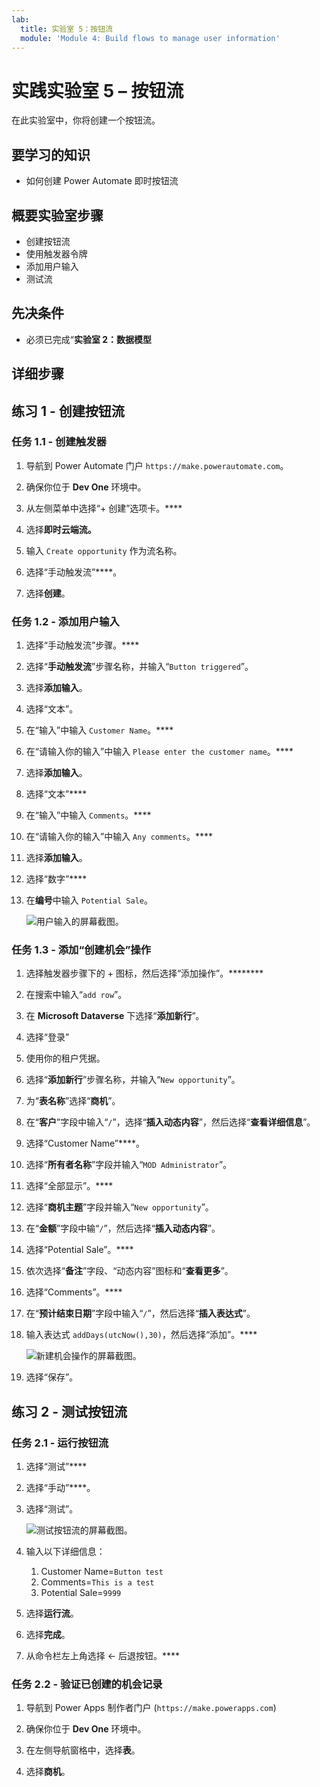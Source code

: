 ```yaml
---
lab:
  title: 实验室 5：按钮流
  module: 'Module 4: Build flows to manage user information'
---
```


# 实践实验室 5 – 按钮流

在此实验室中，你将创建一个按钮流。

## 要学习的知识

- 如何创建 Power Automate 即时按钮流

## 概要实验室步骤

- 创建按钮流
- 使用触发器令牌
- 添加用户输入
- 测试流
  
## 先决条件

- 必须已完成“**实验室 2：数据模型**

## 详细步骤

## 练习 1 - 创建按钮流

### 任务 1.1 - 创建触发器

1. 导航到 Power Automate 门户 `https://make.powerautomate.com`。

1. 确保你位于 **Dev One** 环境中。

1. 从左侧菜单中选择“+ 创建”选项卡。****

1. 选择**即时云端流。**

1. 输入 `Create opportunity` 作为流名称。

1. 选择“手动触发流”****。

1. 选择**创建**。


### 任务 1.2 - 添加用户输入

1. 选择“手动触发流”步骤。****

1. 选择“**手动触发流**”步骤名称，并输入“`Button triggered`”。

1. 选择**添加输入**。

1. 选择“文本”。

1. 在“输入”中输入 `Customer Name`。****

1. 在“请输入你的输入”中输入 `Please enter the customer name`。****

1. 选择**添加输入**。

1. 选择“文本”****

1. 在“输入”中输入 `Comments`。****

1. 在“请输入你的输入”中输入 `Any comments`。****

1. 选择**添加输入**。

1. 选择“数字”****

1. 在**编号**中输入 `Potential Sale`。

    ![用户输入的屏幕截图。](../media/user-input.png)


### 任务 1.3 - 添加“创建机会”操作

1. 选择触发器步骤下的 + 图标，然后选择“添加操作”。********

1. 在搜索中输入“`add row`”。

1. 在 **Microsoft Dataverse** 下选择“**添加新行**”。

1. 选择“登录”

1. 使用你的租户凭据。

1. 选择“**添加新行**”步骤名称，并输入“`New opportunity`”。

1. 为“**表名称**”选择“**商机**”。

1. 在“**客户**”字段中输入“`/`”，选择“**插入动态内容**”，然后选择“**查看详细信息**”。

1. 选择“Customer Name”****。

1. 选择“**所有者名称**”字段并输入“`MOD Administrator`”。

1. 选择“全部显示”。****

1. 选择“**商机主题**”字段并输入“`New opportunity`”。

1. 在“**金额**”字段中输“`/`”，然后选择“**插入动态内容**”。

1. 选择“Potential Sale”。****

1. 依次选择“**备注**”字段、“动态内容”图标和“**查看更多**”。

1. 选择“Comments”。****

1. 在“**预计结束日期**”字段中输入“`/`”，然后选择“**插入表达式**”。

1. 输入表达式 `addDays(utcNow(),30)`，然后选择“添加”。****

    ![新建机会操作的屏幕截图。](../media/new-opportunity-action.png)

1. 选择“保存”。


## 练习 2 - 测试按钮流

### 任务 2.1 - 运行按钮流

1. 选择“测试”****

1. 选择“手动”****。

1. 选择“测试”。

    ![测试按钮流的屏幕截图。](../media/user-input-test.png)

1. 输入以下详细信息：

   1. Customer Name=`Button test`
   1. Comments=`This is a test`
   1. Potential Sale=`9999`

1. 选择**运行流**。

1. 选择**完成**。

1. 从命令栏左上角选择 <- 后退按钮。****


### 任务 2.2 - 验证已创建的机会记录

1. 导航到 Power Apps 制作者门户 (`https://make.powerapps.com`)

1. 确保你位于 **Dev One** 环境中。

1. 在左侧导航窗格中，选择**表**。

1. 选择**商机**。

